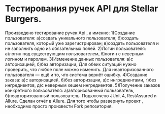 # Тестирования ручек API для Stellar Burgers.
Произведено тестирование ручек Api , а именно:  1)Создание пользователя:
а)создать уникального пользователя;
б)создать пользователя, который уже зарегистрирован;
в)создать пользователя и не заполнить одно из обязательных полей.
2)Логин пользователя:
а)логин под существующим пользователем,
б)логин с неверным логином и паролем.
3)Изменение данных пользователя:
а)с авторизацией,
б)без авторизации,
Для обеих ситуаций нужно проверить, что любое поле можно изменить. Для неавторизованного пользователя — ещё и то, что система вернёт ошибку.
4)Создание заказа:
а)с авторизацией,
б)без авторизации,
в)с ингредиентами,
г)без ингредиентов,
д)с неверным хешем ингредиентов.
5)Получение заказов конкретного пользователя:
а)авторизованный пользователь,
б)неавторизованный пользователь.
Подключено JUnit 4, RestAssured и Allure.
Сделан отчёт в Allure.
Для того чтобы развернуть проект , необходимо просто произвести Fork репозитория.
